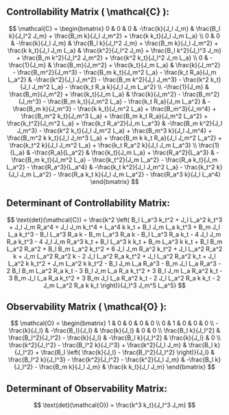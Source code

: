 ## Controllability Matrix \( \mathcal{C} \):

$$
\mathcal{C} = \begin{bmatrix}
0 & 0 & 0 & -\frac{k}{J_l J_m} & \frac{B_l k}{J_l^2 J_m} + \frac{B_m k}{J_l J_m^2} + \frac{k k_t}{J_l J_m L_a} \\
0 & 0 & -\frac{k}{J_l J_m} & \frac{B_l k}{J_l^2 J_m} + \frac{B_m k}{J_l J_m^2} + \frac{k k_t}{J_l J_m L_a} & \frac{k^2}{J_l^2 J_m} + \frac{B_l k^2}{J_l^3 J_m} + \frac{B_m k^2}{J_l^2 J_m^2} + \frac{k^2 k_t}{J_l^2 J_m L_a} \\
0 & -\frac{1}{J_m} & \frac{B_m}{J_m^2} + \frac{k_t}{J_m L_a} & \frac{k}{J_m^2} - \frac{B_m^2}{J_m^3} - \frac{B_m k_t}{J_m^2 L_a} - \frac{k_t R_a}{J_m L_a^2} & -\frac{k^2}{J_l J_m^2} - \frac{B_m k^2}{J_l J_m^3} - \frac{k^2 k_t}{J_l J_m^2 L_a} - \frac{k_t R_a k}{J_l J_m L_a^2} \\
-\frac{1}{J_m} & \frac{B_m}{J_m^2} + \frac{k_t}{J_m L_a} & \frac{k}{J_m^2} - \frac{B_m^2}{J_m^3} - \frac{B_m k_t}{J_m^2 L_a} - \frac{k_t R_a}{J_m L_a^2} & -\frac{B_m k}{J_m^3} - \frac{k k_t}{J_m^2 L_a} + \frac{B_m^3}{J_m^4} + \frac{B_m^2 k_t}{J_m^3 L_a} + \frac{B_m k_t R_a}{J_m^2 L_a^2} + \frac{k_t^2}{J_m^2 L_a} + \frac{k_t R_a^2}{J_m L_a^3} & -\frac{B_m k^2}{J_l J_m^3} - \frac{k^2 k_t}{J_l J_m^2 L_a} + \frac{B_m^3 k}{J_l J_m^4} + \frac{B_m^2 k k_t}{J_l J_m^3 L_a} + \frac{B_m k k_t R_a}{J_l J_m^2 L_a^2} + \frac{k_t^2 k}{J_l J_m^2 L_a} + \frac{k_t R_a^2 k}{J_l J_m L_a^3} \\
\frac{1}{L_a} & -\frac{R_a}{L_a^2} & \frac{k_t}{J_m L_a} + \frac{R_a^2}{L_a^3} & -\frac{B_m k_t}{J_m^2 L_a} - \frac{k_t^2}{J_m L_a^2} - \frac{R_a k_t}{J_m L_a^2} - \frac{R_a^3}{L_a^4} & -\frac{k_t k^2}{J_l J_m^2 L_a} - \frac{k_t^2 k}{J_l J_m L_a^2} - \frac{R_a k_t k}{J_l J_m L_a^2} - \frac{R_a^3 k}{J_l L_a^4}
\end{bmatrix}
$$

## Determinant of Controllability Matrix:

$$
\text{det}(\mathcal{C}) = \frac{k^2 \left( B_l L_a^3 k_t^2 + J_l L_a^2 k_t^3 + J_l J_m R_a^4 + J_l J_m k_t^4 + L_a^4 k k_t + B_l J_m L_a k_t^3 + B_m J_l L_a k_t^3 - B_l L_a^3 R_a k - B_m L_a^3 R_a k - B_l L_a^3 R_a k_t - 4 J_l J_m R_a k_t^3 - 4 J_l J_m R_a^3 k_t + B_l L_a^3 k k_t + B_m L_a^3 k k_t + B_l B_m L_a^2 R_a^2 + B_l B_m L_a^2 k_t^2 + 6 J_l J_m R_a^2 k_t^2 + J_l L_a^2 R_a^2 k + J_m L_a^2 R_a^2 k - 2 J_l L_a^2 R_a k_t^2 + J_l L_a^2 R_a^2 k_t + J_l L_a^2 k k_t^2 + J_m L_a^2 k k_t^2 - B_l J_m L_a R_a^3 - B_m J_l L_a R_a^3 - 2 B_l B_m L_a^2 R_a k_t - 3 B_l J_m L_a R_a k_t^2 + 3 B_l J_m L_a R_a^2 k_t - 3 B_m J_l L_a R_a k_t^2 + 3 B_m J_l L_a R_a^2 k_t - 2 J_l L_a^2 R_a k k_t - 2 J_m L_a^2 R_a k k_t \right)}{J_l^3 J_m^5 L_a^5}
$$

## Observability Matrix \( \mathcal{O} \):

$$
\mathcal{O} = \begin{bmatrix}
1 & 0 & 0 & 0 & 0 \\
0 & 1 & 0 & 0 & 0 \\
-\frac{k}{J_l} & -\frac{B_l}{J_l} & \frac{k}{J_l} & 0 & 0 \\
\frac{B_l k}{J_l^2} & \frac{B_l^2}{J_l^2} - \frac{k}{J_l} & -\frac{B_l k}{J_l^2} & \frac{k}{J_l} & 0 \\
\frac{k^2}{J_l^2} - \frac{B_l^2 k}{J_l^3} + \frac{k^2}{J_l J_m} & \frac{B_l k}{J_l^2} + \frac{B_l \left( \frac{k}{J_l} - \frac{B_l^2}{J_l^2} \right)}{J_l} & \frac{B_l^2 k}{J_l^3} - \frac{k^2}{J_l^2} - \frac{k^2}{J_l J_m} & -\frac{B_l k}{J_l^2} - \frac{B_m k}{J_l J_m} & \frac{k k_t}{J_l J_m}
\end{bmatrix}
$$

## Determinant of Observability Matrix:

$$
\text{det}(\mathcal{O}) = \frac{k^3 k_t}{J_l^3 J_m}
$$
